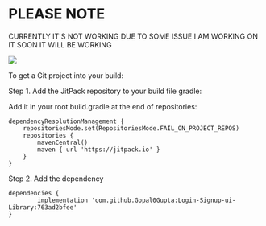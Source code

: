 # PLEASE NOTE
CURRENTLY IT'S NOT WORKING DUE TO SOME ISSUE I AM WORKING ON IT SOON IT WILL BE WORKING



[![](https://jitpack.io/v/Gopal0Gupta/Login-Signup-ui-Library.svg)](https://jitpack.io/#Gopal0Gupta/Login-Signup-ui-Library)

To get a Git project into your build:

Step 1. Add the JitPack repository to your build file gradle: 

Add it in your root build.gradle at the end of repositories:

	dependencyResolutionManagement {
		repositoriesMode.set(RepositoriesMode.FAIL_ON_PROJECT_REPOS)
		repositories {
			mavenCentral()
			maven { url 'https://jitpack.io' }
		}
	}
 
Step 2. Add the dependency

	dependencies {
	        implementation 'com.github.Gopal0Gupta:Login-Signup-ui-Library:763ad2bfee'
	}
